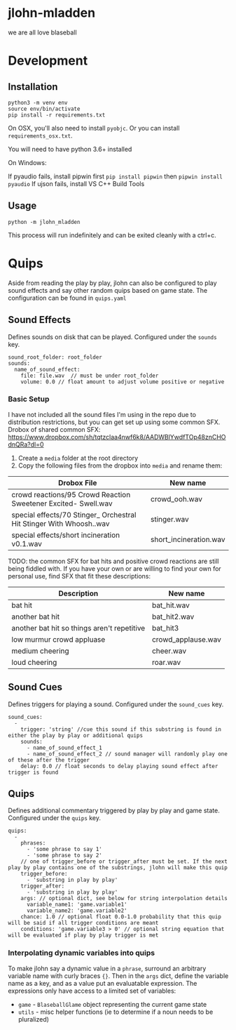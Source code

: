 # jlohn-mladden
we are all love blaseball

# Development
## Installation
```
python3 -m venv env
source env/bin/activate
pip install -r requirements.txt
```

On OSX, you'll also need to install `pyobjc`. Or you can install `requirements_osx.txt`.

You will need to have python 3.6+ installed

On Windows:

If pyaudio fails, install pipwin first `pip install pipwin`
then `pipwin install pyaudio`
If ujson fails, install VS C++ Build Tools

## Usage
```
python -m jlohn_mladden
```
This process will run indefinitely and can be exited cleanly with a ctrl+c.

# Quips
Aside from reading the play by play, jlohn can also be configured to play sound effects and say other random quips based on game state. The configuration can be found in `quips.yaml`

## Sound Effects
Defines sounds on disk that can be played. Configured under the `sounds` key.
```
sound_root_folder: root_folder
sounds:
  name_of_sound_effect:
    file: file.wav  // must be under root_folder
    volume: 0.0 // float amount to adjust volume positive or negative
```

### Basic Setup
I have not included all the sound files I'm using in the repo due to distribution restrictions, but you can get set up using some common SFX.
Drobox of shared common SFX: https://www.dropbox.com/sh/tqtzclaa4nwf6k8/AADWBlYwdfTOp48znCHOdnQRa?dl=0

1. Create a `media` folder at the root directory
2. Copy the following files from the dropbox into `media` and rename them:

| Drobox File                                                         | New name               |
|---------------------------------------------------------------------|------------------------|
| crowd reactions/95 Crowd Reaction Sweetener Excited- Swell.wav      | crowd_ooh.wav          |
| special effects/70 Stinger_ Orchestral Hit Stinger With Whoosh..wav | stinger.wav            |
| special effects/short incineration v0.1.wav                         | short_incineration.wav |

TODO: the common SFX for bat hits and positive crowd reactions are still being fiddled with.
If you have your own or are willing to find your own for personal use, find SFX that fit these descriptions:

| Description                                 | New name           |
|---------------------------------------------|--------------------|
| bat hit                                     | bat_hit.wav        |
| another bat hit                             | bat_hit2.wav       |
| another bat hit so things aren't repetitive | bat_hit3           |
| low murmur crowd appluase                   | crowd_applause.wav |
| medium cheering                             | cheer.wav          |
| loud cheering                               | roar.wav           |

## Sound Cues
Defines triggers for playing a sound. Configured under the `sound_cues` key.
```
sound_cues:
  -
    trigger: 'string' //cue this sound if this substring is found in either the play by play or additional quips
    sounds:
      - name_of_sound_effect_1
      - name_of_sound_effect_2 // sound manager will randomly play one of these after the trigger
    delay: 0.0 // float seconds to delay playing sound effect after trigger is found
```

## Quips
Defines additional commentary triggered by play by play and game state. Configured under the `quips` key.
```
quips:
  -
    phrases:
      - 'some phrase to say 1'
      - 'some phrase to say 2'
    // one of trigger_before or trigger_after must be set. If the next play by play contains one of the substrings, jlohn will make this quip
    trigger_before:
      - 'substring in play by play'
    trigger_after:
      - 'substring in play by play'
    args: // optional dict, see below for string interpolation details
      variable_name1: 'game.variable1'
      variable_name2: 'game.variable2'
    chance: 1.0 // optional float 0.0-1.0 probability that this quip will be said if all trigger conditions are meant
    conditions: 'game.variable3 > 0' // optional string equation that will be evaluated if play by play trigger is met
```
### Interpolating dynamic variables into quips
To make jlohn say a dynamic value in a `phrase`, surround an arbitrary variable name with curly braces `{}`. Then in the `args` dict, define the variable name as a key, and as a value put an evaluatable expression. The expressions only have access to a limited set of variables:
* `game` - `BlaseballGlame` object representing the current game state
* `utils` - misc helper functions (ie to determine if a noun needs to be pluralized)
